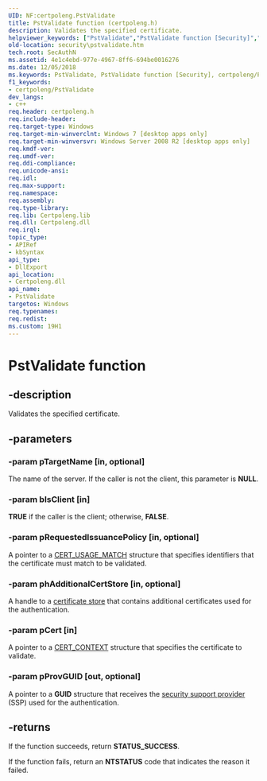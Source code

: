 ```yaml
---
UID: NF:certpoleng.PstValidate
title: PstValidate function (certpoleng.h)
description: Validates the specified certificate.helpviewer_keywords: ["PstValidate","PstValidate function [Security]","certpoleng/PstValidate","security.pstvalidate"]
old-location: security\pstvalidate.htm
tech.root: SecAuthN
ms.assetid: 4e1c4ebd-977e-4967-8ff6-694be0016276
ms.date: 12/05/2018
ms.keywords: PstValidate, PstValidate function [Security], certpoleng/PstValidate, security.pstvalidate
f1_keywords:
- certpoleng/PstValidate
dev_langs:
- c++
req.header: certpoleng.h
req.include-header: 
req.target-type: Windows
req.target-min-winverclnt: Windows 7 [desktop apps only]
req.target-min-winversvr: Windows Server 2008 R2 [desktop apps only]
req.kmdf-ver: 
req.umdf-ver: 
req.ddi-compliance: 
req.unicode-ansi: 
req.idl: 
req.max-support: 
req.namespace: 
req.assembly: 
req.type-library: 
req.lib: Certpoleng.lib
req.dll: Certpoleng.dll
req.irql: 
topic_type:
- APIRef
- kbSyntax
api_type:
- DllExport
api_location:
- Certpoleng.dll
api_name:
- PstValidate
targetos: Windows
req.typenames: 
req.redist: 
ms.custom: 19H1
---
```


# PstValidate function


## -description


Validates the specified certificate.


## -parameters




### -param pTargetName [in, optional]

The name of the server. If the caller is not the client, this parameter is <b>NULL</b>.


### -param bIsClient [in]

<b>TRUE</b> if the caller is the client; otherwise, <b>FALSE</b>.


### -param pRequestedIssuancePolicy [in, optional]

A pointer to a <a href="https://docs.microsoft.com/windows/desktop/api/wincrypt/ns-wincrypt-cert_usage_match">CERT_USAGE_MATCH</a> structure that specifies identifiers that the certificate must match to be validated.


### -param phAdditionalCertStore [in, optional]

A handle to a <a href="https://docs.microsoft.com/windows/desktop/SecGloss/c-gly">certificate store</a> that contains additional certificates used for the authentication.


### -param pCert [in]

A pointer to a <a href="https://docs.microsoft.com/windows/desktop/api/wincrypt/ns-wincrypt-cert_context">CERT_CONTEXT</a> structure that specifies the certificate to validate.


### -param pProvGUID [out, optional]

A pointer to  a <b>GUID</b> structure that receives the <a href="https://docs.microsoft.com/windows/desktop/SecGloss/s-gly">security support provider</a> (SSP) used for the authentication.


## -returns



If the function succeeds, return <b>STATUS_SUCCESS</b>.

If the function fails, return an <b>NTSTATUS</b> code that indicates the reason it failed.



